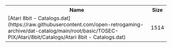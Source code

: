 <table>
<tr><th>Name</th><th>Size</th></tr>
<tr><td>[Atari 8bit - Catalogs.dat](https://raw.githubusercontent.com/open-retrogaming-archive/dat-catalog/main/root/basic/TOSEC-PIX/Atari/8bit/Catalogs/Atari 8bit - Catalogs.dat)</td><td>1514</td></tr>
</table>
